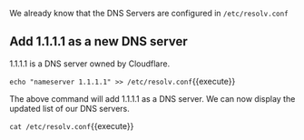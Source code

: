 We already know that the DNS Servers are configured in `/etc/resolv.conf`

## Add 1.1.1.1 as a new DNS server

1.1.1.1 is a DNS server owned by Cloudflare.

`echo "nameserver 1.1.1.1" >> /etc/resolv.conf`{{execute}}

The above command will add 1.1.1.1 as a DNS server. We can now display the updated list of our DNS servers.

`cat /etc/resolv.conf`{{execute}}
